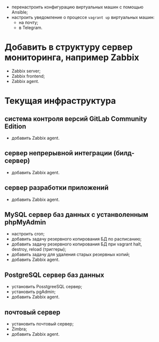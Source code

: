 

- перенастроить конфигурацию виртуальных машин с помощью Ansible;
- настроить уведомление о процессе `vagrant up` виртуальных машин:
  - на почту;
  - в Telegram.

# Добавить в структуру сервер мониторинга, например Zabbix #

- Zabbix server;
- Zabbix frontend;
- Zabbix agent.

# Текущая инфраструктура #

## система контроля версий GitLab Community Edition ##

- добавить Zabbix agent.

## сервер непрерывной интеграции (билд-сервер) ##

- добавить Zabbix agent.

## сервер разработки приложений ##

- добавить Zabbix agent.

## MySQL сервер баз данных с устанволенным phpMyAdmin #

- настроить cron;
- добавить задачу резервного копирования БД по расписанию;
- добавить задачу резервного копирования БД при vagrant halt, destroy, reload (триггеры);
- добавить задачу для удаления старых резервных копий;
- добавить Zabbix agent.

## PostgreSQL сервер баз данных ##

- установить PosstgreeSQL сервер;
- установить pgAdmin;
- добавить Zabbix agent.

## почтовый сервер ##

- установить почтовый сервер;
- Zimbra;
- добавить Zabbix agent.
